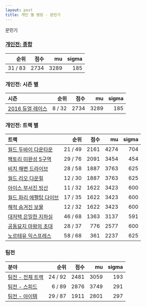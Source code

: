 ```yaml
---
layout: post
title: 개인 별 랭킹 - 문민기
---
```


문민기

### [개인전: 종합](../singles-full)

| 순위 | 점수 | mu | sigma |
|---:|---:|---:|---:|
| 31 / 83 | 2734 | 3289 | 185 |

### 개인전: 시즌 별

| 시즌 | 순위 | 점수 | mu | sigma |
|:---|---:|---:|---:|---:|
| [2016 듀얼 레이스](../s2016_1) | 8 / 32 | 2734 | 3289 | 185 |

### 개인전: 트랙 별

| 트랙 | 순위 | 점수 | mu | sigma |
|:---|---:|---:|---:|---:|
| [월드 두바이 다운타운](../dubai) | 21 / 49 | 2161 | 4274 | 704 |
| [팩토리 미완성 5구역](../district5) | 29 / 76 | 2091 | 3454 | 454 |
| [비치 해변 드라이브](../haebyun) | 28 / 58 | 1887 | 3763 | 625 |
| [월드 리오 다운힐](../rio) | 12 / 30 | 1887 | 3763 | 625 |
| [아이스 부서진 빙산](../boobing) | 11 / 32 | 1622 | 3423 | 600 |
| [월드 파리 에펠탑 다이브](../eifel) | 17 / 35 | 1622 | 3423 | 600 |
| [해적 숨겨진 보물](../haesumbo) | 12 / 32 | 1622 | 3423 | 600 |
| [대저택 은밀한 지하실](../jeotaek) | 46 / 68 | 1363 | 3137 | 591 |
| [공동묘지 마왕의 초대](../mawang) | 28 / 37 | 776 | 2577 | 600 |
| [노르테유 익스프레스](../noex) | 58 / 68 | 361 | 2237 | 625 |

### 팀전

| 분야 | 순위 | 점수 | mu | sigma |
|:---|---:|---:|---:|---:|
| [팀전 - 전체 트랙](../team-full) | 24 / 92 | 2481 | 3059 | 193 |
| [팀전 - 스피드](../team-speed) | 6 / 89 | 2876 | 3749 | 291 |
| [팀전 - 아이템](../team-item) | 29 / 87 | 1911 | 2801 | 297 |
